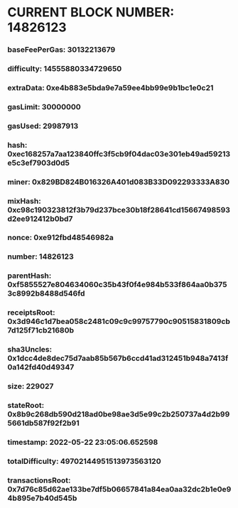 # CURRENT BLOCK NUMBER: 14826123

### baseFeePerGas: 30132213679
### difficulty: 14555880334729650
### extraData: 0xe4b883e5bda9e7a59ee4bb99e9b1bc1e0c21
### gasLimit: 30000000
### gasUsed: 29987913
### hash: 0xec168257a7aa123840ffc3f5cb9f04dac03e301eb49ad59213e5c3ef7903d0d5
### miner: 0x829BD824B016326A401d083B33D092293333A830
### mixHash: 0xc98c190323812f3b79d237bce30b18f28641cd15667498593d2ee912412b0bd7
### nonce: 0xe912fbd48546982a
### number: 14826123
### parentHash: 0xf5855527e804634060c35b43f0f4e984b533f864aa0b3753c8992b8488d546fd
### receiptsRoot: 0x3d946c1d7bea058c2481c09c9c99757790c90515831809cb7d125f71cb21680b
### sha3Uncles: 0x1dcc4de8dec75d7aab85b567b6ccd41ad312451b948a7413f0a142fd40d49347
### size: 229027
### stateRoot: 0x8b9c268db590d218ad0be98ae3d5e99c2b250737a4d2b995661db587f92f2b91
### timestamp: 2022-05-22 23:05:06.652598
### totalDifficulty: 49702144951513973563120
### transactionsRoot: 0x7d76c85d62ae133be7df5b06657841a84ea0aa32dc2b1e0e94b895e7b40d545b
